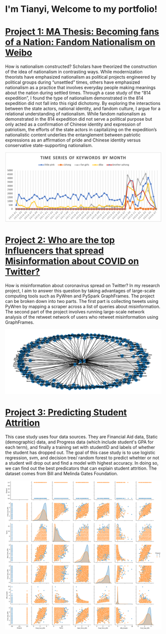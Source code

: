 # I'm Tianyi, Welcome to my portfolio!

# [Project 1: MA Thesis: Becoming fans of a Nation: Fandom Nationalism on Weibo](https://drive.google.com/file/d/1q9V5n2iaOt_tfi_GTSlRIa-vGHEusqsB/view?usp=sharing)

How is nationalism constructed? Scholars have theorized the construction of the idea of nationalism in contrasting ways. While modernization theorists have emphasized nationalism as political projects engineered by political groups during “unsettled” times, others have emphasized nationalism as a practice that involves everyday people making meanings about the nation during settled times. Through a case study of the “814 expedition”, I found the type of nationalism demonstrated in the 814 expedition did not fall into this rigid dichotomy. By exploring the interactions between the state actors, national identity, and fandom culture, I argue for a relational understanding of nationalism. While fandom nationalism as demonstrated in the 814 expedition did not serve a political purpose but only acted as a confirmation of Chinese identity and expression of patriotism, the efforts of the state actors in capitalizing on the expedition’s nationalistic content underlies the entanglement between patriotic expressions as an affirmation of pride and Chinese identity versus conservative state-supporting nationalism.  

![](https://github.com/VivianQian19/vivianqian19.github.io/blob/main/image/Picture1.png)

# [Project 2: Who are the top Influencers that spread Misinformation about COVID on Twitter?](https://github.com/VivianQian19/Twitter-Misinformation-Network)

How is misinformation about coronavirus spread on Twitter? In my research project, I aim to answer this question by taking advantages of large-scale computing tools such as PyWren and PySpark GraphFrames. The project can be broken down into two parts. The first part is collecting tweets using PyWren by mapping a scraper across a list of queries about misinformation. The second part of the project involves running large-scale network analysis of the retweet network of users who retweet misinformation using GraphFrames.

![](https://github.com/VivianQian19/vivianqian19.github.io/blob/main/image/Picture2.png)

# [Project 3: Predicting Student Attrition](https://github.com/VivianQian19/Student-Attrition-Case-Study)
This case study uses four data sources. They are Financial Aid data, Static (demographic) data, and Progress data (which include student's GPA for each term), and finally a training set with studentID and labels of whether the student has dropped out. The goal of this case study is to use logistic regression, svm, and decision tree/ random forest to predict whehter or not a student will drop out and find a model with highest accuracy. In doing so, we can find out the best predicators that can explain student attrition. The dataset comes from Bill and Melinda Gates Foundation.

![](https://github.com/VivianQian19/vivianqian19.github.io/blob/main/image/Picture3.png)

